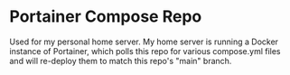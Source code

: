 # Portainer Compose Repo

Used for my personal home server. My home server is running a Docker instance of Portainer, which polls this repo for various compose.yml files and will re-deploy them to match this repo's "main" branch.
